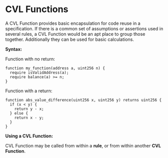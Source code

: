 CVL Functions
=============

A CVL Function provides basic encapsulation for code reuse in a specification. If there is a common set of assumptions or assertions used in several rules, a CVL Function would be an apt place to group those together. Additionally they can be used for basic calculations.

**Syntax:**

Function with no return:

```cvl
function my_function(address a, uint256 n) {
  require isValidAddress(a);
  require balance(a) >= n;
}
```

Function with a return:

```cvl
function abs_value_difference(uint256 x, uint256 y) returns uint256 {
  if (x < y) {
    return y - x;
  } else {
    return x - y;
  }
}
```

**Using a CVL Function:**

CVL Function may be called from within a **rule**, or from within another **CVL Function**.
